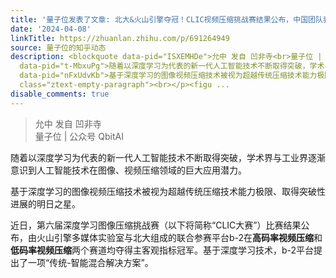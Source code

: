 ```yaml
---
title: '量子位发表了文章: 北大&火山引擎夺冠！CLIC视频压缩挑战赛结果公布，中国团队表现亮眼'
date: '2024-04-08'
linkTitle: https://zhuanlan.zhihu.com/p/691264949
source: 量子位的知乎动态
description: <blockquote data-pid="ISXEMHDe">允中 发自 凹非寺<br>量子位 | 公众号 QbitAI</blockquote><p
  data-pid="t-MbxuPg">随着以深度学习为代表的新一代人工智能技术不断取得突破，学术界与工业界逐渐意识到人工智能技术在图像、视频压缩领域的巨大应用潜力。</p><p
  data-pid="nFxUdvKb">基于深度学习的图像视频压缩技术被视为超越传统压缩技术能力极限、取得突破性进展的明日之星。</p><p data-pid="YbEcm22t">近日，第六届深度学习图像压缩挑战赛（以下将简称“CLIC大赛”）比赛结果公布，由火山引擎多媒体实验室与北大组成的联合参赛平台b-2在<b>高码率视频压缩</b>和<b>低码率视频压缩</b>两个赛道均夺得主客观指标冠军。基于深度学习技术，b-2平台提出了一项“传统-智能混合解决方案”。</p><p
  class="ztext-empty-paragraph"><br></p><figu ...
disable_comments: true
---
```

<blockquote data-pid="ISXEMHDe">允中 发自 凹非寺<br>量子位 | 公众号 QbitAI</blockquote><p data-pid="t-MbxuPg">随着以深度学习为代表的新一代人工智能技术不断取得突破，学术界与工业界逐渐意识到人工智能技术在图像、视频压缩领域的巨大应用潜力。</p><p data-pid="nFxUdvKb">基于深度学习的图像视频压缩技术被视为超越传统压缩技术能力极限、取得突破性进展的明日之星。</p><p data-pid="YbEcm22t">近日，第六届深度学习图像压缩挑战赛（以下将简称“CLIC大赛”）比赛结果公布，由火山引擎多媒体实验室与北大组成的联合参赛平台b-2在<b>高码率视频压缩</b>和<b>低码率视频压缩</b>两个赛道均夺得主客观指标冠军。基于深度学习技术，b-2平台提出了一项“传统-智能混合解决方案”。</p><p class="ztext-empty-paragraph"><br></p><figu ...